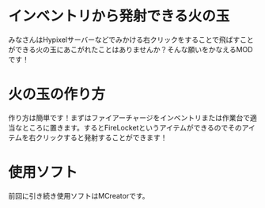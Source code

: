 # インベントリから発射できる火の玉
みなさんはHypixelサーバーなどでみかける右クリックをすることで飛ばすことができる火の玉にあこがれたことはありませんか？そんな願いをかなえるMODです！

# 火の玉の作り方
作り方は簡単です！まずはファイアーチャージをインベントリまたは作業台で適当なところに置きます。するとFireLocketというアイテムができるのでそのアイテムを右クリックすると発射することができます！

# 使用ソフト
前回に引き続き使用ソフトはMCreatorです。
